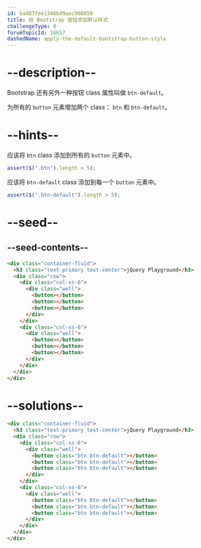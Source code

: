 ```yaml
---
id: bad87fee1348bd9aec908850
title: 给 Bootstrap 按钮添加默认样式
challengeType: 0
forumTopicId: 16657
dashedName: apply-the-default-bootstrap-button-style
---
```


# --description--

Bootstrap 还有另外一种按钮 class 属性叫做 `btn-default`。

为所有的 `button` 元素增加两个 class： `btn` 和 `btn-default`。

# --hints--

应该将 `btn` class 添加到所有的 `button` 元素中。

```js
assert($(".btn").length > 5);
```

应该将 `btn-default` class 添加到每一个 `button` 元素中。

```js
assert($(".btn-default").length > 5);
```

# --seed--

## --seed-contents--

```html
<div class="container-fluid">
  <h3 class="text-primary text-center">jQuery Playground</h3>
  <div class="row">
    <div class="col-xs-6">
      <div class="well">
        <button></button>
        <button></button>
        <button></button>
      </div>
    </div>
    <div class="col-xs-6">
      <div class="well">
        <button></button>
        <button></button>
        <button></button>
      </div>
    </div>
  </div>
</div>
```

# --solutions--

```html
<div class="container-fluid">
  <h3 class="text-primary text-center">jQuery Playground</h3>
  <div class="row">
    <div class="col-xs-6">
      <div class="well">
        <button class="btn btn-default"></button>
        <button class="btn btn-default"></button>
        <button class="btn btn-default"></button>
      </div>
    </div>
    <div class="col-xs-6">
      <div class="well">
        <button class="btn btn-default"></button>
        <button class="btn btn-default"></button>
        <button class="btn btn-default"></button>
      </div>
    </div>
  </div>
</div>
```
